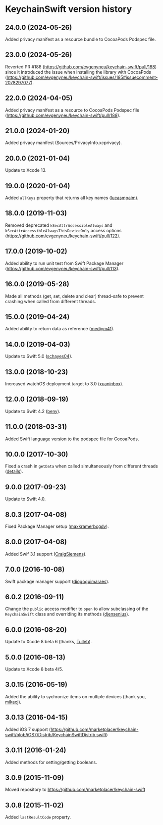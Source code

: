 # KeychainSwift version history

## 24.0.0 (2024-05-26)

Added privacy manifest as a resource bundle to CocoaPods Podspec file.

## 23.0.0 (2024-05-26)

Reverted PR #188 (https://github.com/evgenyneu/keychain-swift/pull/188) since it introduced the issue when installing the library with CocoaPods (https://github.com/evgenyneu/keychain-swift/issues/185#issuecomment-2078297077).

## 22.0.0 (2024-04-05)

Added privacy manifest as a resource to CocoaPods Podspec file (https://github.com/evgenyneu/keychain-swift/pull/188).

## 21.0.0 (2024-01-20)

Added privacy manifest (Sources/PrivacyInfo.xcprivacy).

## 20.0.0 (2021-01-04)

Update to Xcode 13.

## 19.0.0 (2020-01-04)

Added `allKeys` property that returns all key names ([lucasmpaim](https://github.com/lucasmpaim)).


## 18.0.0 (2019-11-03)

Removed deprecated `kSecAttrAccessibleAlways` and `kSecAttrAccessibleAlwaysThisDeviceOnly` access options (https://github.com/evgenyneu/keychain-swift/pull/122).


## 17.0.0 (2019-10-02)

Added ability to run unit test from Swift Package Manager (https://github.com/evgenyneu/keychain-swift/pull/113).


## 16.0.0 (2019-05-28)

Made all methods (get, set, delete and clear) thread-safe to prevent crashing when called from different threads.


## 15.0.0 (2019-04-24)

Added ability to return data as reference ([mediym41](https://github.com/mediym41)).


## 14.0.0 (2019-04-03)

Update to Swift 5.0 ([schayes04](https://github.com/schayes04)).


## 13.0.0 (2018-10-23)

Increased watchOS deployment target to 3.0 ([xuaninbox](https://github.com/xuaninbox)).


## 12.0.0 (2018-09-19)

Update to Swift 4.2 ([beny](https://github.com/beny)).


## 11.0.0 (2018-03-31)

Added Swift language version to the podspec file for CocoaPods.


## 10.0.0 (2017-10-30)

Fixed a crash in `getData` when called simultaneously from different threads ([details](https://github.com/evgenyneu/keychain-swift/pull/68)).


## 9.0.0 (2017-09-23)

Update to Swift 4.0.

## 8.0.3 (2017-04-08)

Fixed Package Manager setup ([maxkramerbcgdv](https://github.com/maxkramerbcgdv)).

## 8.0.0 (2017-04-08)

Added Swif 3.1 support ([CraigSiemens](https://github.com/CraigSiemens)).


## 7.0.0 (2016-10-08)

Swift package manager support ([diogoguimaraes](https://github.com/diogoguimaraes)).


## 6.0.2 (2016-09-11)

Change the `public` access modifier to `open` to allow subclassing of the `KeychainSwift` class and overriding its methods ([djensenius](https://github.com/djensenius)).


## 6.0.0 (2016-08-20)

Update to Xcode 8 beta 6 (thanks, [Tulleb](https://github.com/Tulleb)).


## 5.0.0 (2016-08-13)

Update to Xcode 8 beta 4/5.


## 3.0.15 (2016-05-19)

Added the ability to sychronize items on multiple devices (thank you, [mikaoj](https://github.com/mikaoj)).


## 3.0.13 (2016-04-15)

Added iOS 7 support (https://github.com/marketplacer/keychain-swift/blob/iOS7/Distrib/KeychainSwiftDistrib.swift)


## 3.0.11 (2016-01-24)

Added methods for setting/getting booleans.


## 3.0.9 (2015-11-09)

Moved repository to https://github.com/marketplacer/keychain-swift


## 3.0.8 (2015-11-02)

Added `lastResultCode` property.
